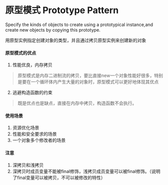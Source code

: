 # 原型模式 Prototype Pattern

Specify the kinds of objects to create using a prototypical instance,and create new objects by
copying this prototype.

用原型实例指定创建对象的类型，并且通过拷贝原型实例来创建新的对象

#### 原型模式的优点
1. 性能优良，内存拷贝
> 原型模式是内存二进制流的拷贝，要比直接new一个对象性能好很多，特别是要在一个循环体内产生大量的对象时，原型模式可以更好地体现其优点
2. 逃避构造函数的约束
> 既是优点也是缺点，直接在内存中拷贝，构造函数不会执行。
#### 使用场景
1. 资源优化场景
2. 性能和安全要求的场景
3. 一个对象多个修改者的场景
#### 注意
1. 深拷贝和浅拷贝
2. 深拷贝时成员变量不能被final修饰，浅拷贝成员变量可以被final修饰。（说明了final变量可以被拷贝，不可以被修改的特性）
